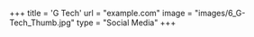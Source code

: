 +++
 title = 'G Tech'
 url = "example.com"
 image = "images/6_G-Tech_Thumb.jpg"
 type = "Social Media"
+++